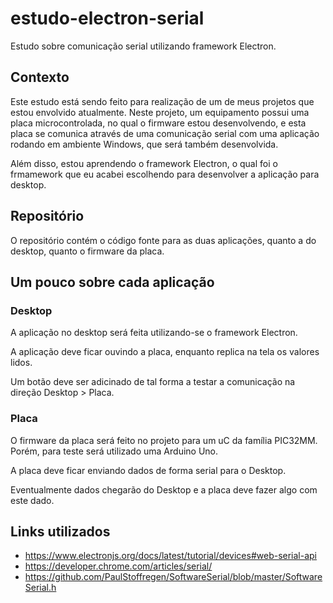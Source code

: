 # estudo-electron-serial

Estudo sobre comunicação serial utilizando framework Electron.

## Contexto

Este estudo está sendo feito para realização de um de meus projetos que estou envolvido atualmente. Neste projeto, um equipamento possui uma placa microcontrolada, no qual o firmware estou desenvolvendo, e esta placa se comunica através de uma comunicação serial com uma aplicação rodando em ambiente Windows, que será também desenvolvida.

Além disso, estou aprendendo o framework Electron, o qual foi o frmamework que eu acabei escolhendo para desenvolver a aplicação para desktop.

## Repositório

O repositório contém o código fonte para as duas aplicações, quanto a do desktop, quanto o firmware da placa.

## Um pouco sobre cada aplicação

### Desktop

A aplicação no desktop será feita utilizando-se o framework Electron.

A aplicação deve ficar ouvindo a placa, enquanto replica na tela os valores lidos.

Um botão deve ser adicinado de tal forma a testar a comunicação na direção Desktop > Placa.

### Placa

O firmware da placa será feito no projeto para um uC da família PIC32MM. Porém, para teste será utilizado uma Arduino Uno.

A placa deve ficar enviando dados de forma serial para o Desktop.

Eventualmente dados chegarão do Desktop e a placa deve fazer algo com este dado.

## Links utilizados

- https://www.electronjs.org/docs/latest/tutorial/devices#web-serial-api
- https://developer.chrome.com/articles/serial/
- https://github.com/PaulStoffregen/SoftwareSerial/blob/master/SoftwareSerial.h

